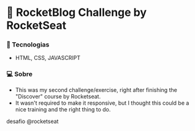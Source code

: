 # 💜 RocketBlog Challenge by RocketSeat

### :rocket: Tecnologias

<p align="justify">

- HTML, CSS, JAVASCRIPT

</p>

### 💻 Sobre

<p align="justify">

-  This was my second challenge/exercise, right after finishing the "Discover" course by Rocketseat.
-  It wasn't required to make it responsive, but I thought this could be a nice training and the right thing to do.

</p>

 desafio @rocketseat